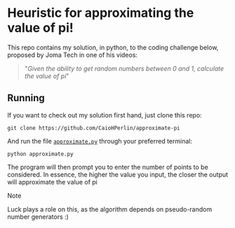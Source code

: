 # Heuristic for approximating the value of pi!

This repo contains my solution, in python, to the coding challenge below, proposed by Joma Tech in one of his videos:

> "*Given the ability to get random numbers between 0 and 1, calculate the value of pi*"

## Running

If you want to check out my solution first hand, just clone this repo:

`git clone https://github.com/CaioHPerlin/approximate-pi`

And run the file [`approximate.py`](https://github.com/CaioHPerlin/approximate-pi/blob/master/approximate.py) through your preferred terminal:

`python approximate.py`

The program will then prompt you to enter the number of points to be considered. In essence, the higher the value you input, the closer the output will approximate the value of pi

> [!NOTE] 
> Luck plays a role on this, as the algorithm depends on pseudo-random number generators :)

